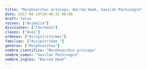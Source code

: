 ```yaml
---
title: "Morphnarchus princeps, Barred Hawk, Gavilán Pechinegro"
date: 2017-08-18T20:46:32-06:00
draft: false
reinos: ["Animalia"]
divisiones: ["Chordata"]
clases: ["Aves"]
ordenes: ["Accipitriformes"]
familias: ["Accipitridae "]
generos: ["Morphnarchus"]
nombre_cientifico: "Morphnarchus princeps"
nombre_comun: "Gavilán Pechinegro"
nombre_ingles: "Barred Hawk"
---
```

